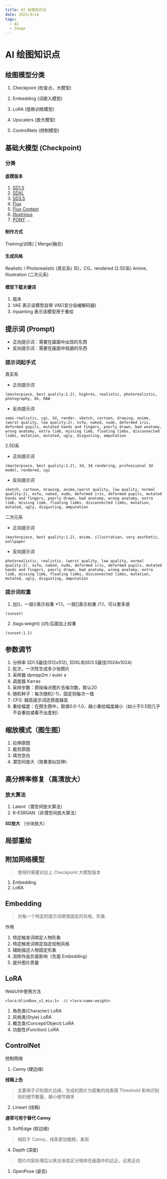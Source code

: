 ```yaml
---
title: AI 绘图知识点
date: 2025/9/14
tags:
  - AI
  - Image
---
```


# AI 绘图知识点

## 绘图模型分类

1. Checkpoint (检查点，大模型)

2. Embedding (词嵌入模型)

3. LoRA (低秩训练模型)

4. Upscalers (放大模型)

5. ControlNets (控制模型)

## 基础大模型 (Checkpoint)

### 分类

#### 底模版本

1. [SD1.5](https://huggingface.co/stable-diffusion-v1-5/stable-diffusion-v1-5)
2. [SDXL](https://huggingface.co/stabilityai/stable-diffusion-xl-base-1.0)
3. [SD3.5](https://huggingface.co/stabilityai/stable-diffusion-3.5-medium)
4. [Flux](https://huggingface.co/black-forest-labs/FLUX.1-dev)
5. [Flux Context](https://huggingface.co/black-forest-labs/FLUX.1-Kontext-dev)
6. [Illustrious](https://huggingface.co/OnomaAIResearch/Illustrious-XL-v2.0)
7. [PONY](https://huggingface.co/LyliaEngine/Pony_Diffusion_V6_XL)
...

#### 制作方式

Training(训练) | Merge(融合)

#### 生成风格

Realistic / Photorealistic (真实系)
3D，CG，rendered (2.5D系)
Anime, Illustration (二次元系)

#### 模型下载关键词

1. 版本
2. VAE 表示该模型自带 VAE(变分自编解码器)
3. inpainting 表示该模型用于重绘



## 提示词 (Prompt)

* 正向提示词：需要在画面中出现的东西
* 反向提示词：需要在画面中规避的东西

### 提示词起手式

真实系

* 正向提示词

```text
(masterpiece, best quality:1.2), highres, realistic, photorealistic, photography, 8k, RAW
```

* 反向提示词

```text
semi-realistic, cgi, 3d, render, sketch, cartoon, drawing, anime, (worst quality, low quality:2), nsfw, naked, nude, deformed iris, deformed pupils, mutated hands and fingers, poorly drawn, bad anatomy, wrong anatomy, extra limb, missing limb, floating limbs, disconnected limbs, mutation, mutated, ugly, disgusting, amputation
```

2.5D系

* 正向提示词

```text
(masterpiece, best quality:1.2), 3d, 3d rendering, professional 3d model, rendered, cgi
```

* 反向提示词

```text
sketch, cartoon, drawing, anime,(worst quality, low quality, normal quality:2), nsfw, naked, nude, deformed iris, deformed pupils, mutated hands and fingers, poorly drawn, bad anatomy, wrong anatomy, extra limb, missing limb, floating limbs, disconnected limbs, mutation, mutated, ugly, disgusting, amputation
```

二次元系

* 正向提示词

```text
(masterpiece, best quality:1.2), anime, illustration, very aesthetic, wallpaper
```

* 反向提示词

```text
photorealistic, realistic, (worst quality, low quality, normal quality:2), nsfw, naked, nude, deformed iris, deformed pupils, mutated hands and fingers, poorly drawn, bad anatomy, wrong anatomy, extra limb, missing limb, floating limbs, disconnected limbs, mutation, mutated, ugly, disgusting, amputation
```

### 提示词权重

1. 加()，一层()表示权重 *1.1，一层[]表示权重 /1.1，可以套多层

```text
(sunset)
```

2. (tags:weight) ()内:后面加上权重

```text
(sunset:1.1)
```

## 参数调节

1. 分辨率 SD1.5最佳(512x512), SDXL和SD3.5最佳(1024x1024)
2. 批次，一次性生成多少张图片
3. 采样器 dpmpp2m / euler a
4. 调度器 Karras
5. 采样步数：原始噪点图片去噪次数，默认20
6. 随机种子：每次随机(-1)，固定则每次一致
7. CFG: 越高提示词还原度越高
8. 重绘幅度：在图生图中，取值0.0-1.0，越小重绘幅度越小（如小于0.5则几乎不会重绘或看不出差别）

## 缩放模式（图生图）

1. 拉伸原图
2. 裁剪原图
3. 填充空白
4. 潜空间放大（效果类似拉伸）

## 高分辨率修复（高清放大）

### 放大算法

1. Latent（潜空间放大算法）
2. R-ESRGAN（非潜空间放大算法）

**SD放大** （分块放大）

## 局部重绘

## 附加网络模型

> 使用时需要对应上 Checkpoint 大模型版本

1. Embedding
2. LoRA

## Embedding

> 对每一个特定的提示词使用固定的风格，形象

作用

1. 特定触发词绑定人物形象
2. 特定触发词绑定指定绘制风格
3. 辅助描述人物固定形象
4. 消除作品负面影响（负面 Embedding）
5. 提升图片质量

## LoRA

WebUI中使用方法

```
<lora:blindbox_v1_mix:1>  // <lora:name:weight>
```

1. 角色类(Character) LoRA
2. 风格类(Style) LoRA
3. 概念类(Concept/Object) LoRA
4. 功能性(Function) LoRA

## ControlNet

控制网络

1. Canny (硬边缘) 

**线稿上色**

> 主要用于识别图片边缘，生成的图片为密集的线条图
> Threshold 影响识别到的细节数量，越小细节越多

2. Lineart (线稿)

**通常可用于替代 Canny**

3. SoftEdge (软边缘)

> 相较于 Canny，线条更加粗糙，柔软

4. Depth (深度)

> 图片内容处理后以黑白渐变区分物体在画面中的远近，远黑近白

1. OpenPose (姿态)
